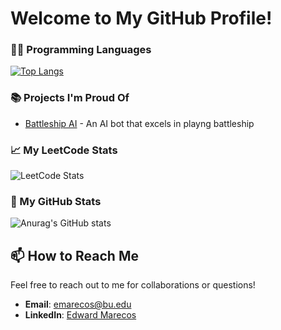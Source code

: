 # Welcome to My GitHub Profile!
<!--
## 🛠️ My Favorite Tools

Python  Java  
-->
### 👨‍💻 Programming Languages

[![Top Langs](https://github-readme-stats.vercel.app/api/top-langs/?username=edwardmarecos&layout=compact&theme=dark)](https://github.com/edwardmarecos/github-readme-stats)

### 📚 Projects I'm Proud Of

- [Battleship AI](https://github.com/EdwardMarecos/Battleship-AI) - An AI bot that excels in playng battleship
<!--- [Project Name 2](GitHub_Project_Link_2) - Explanation of the project and its impact.-->

### 📈 My LeetCode Stats

![LeetCode Stats](https://leetcode-stats.vercel.app/api?username=emarecos&theme=dark&layout=compact)

### 👾 My GitHub Stats
![Anurag's GitHub stats](https://github-readme-stats.vercel.app/api?username=edwardmarecos&theme=dark&layout=compact)

## 📫 How to Reach Me

Feel free to reach out to me for collaborations or questions!

- **Email**: emarecos@bu.edu
- **LinkedIn**: [Edward Marecos](https://www.linkedin.com/in/edwardmarecos)

